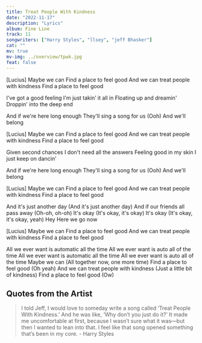 ```yaml
---
title: Treat People With Kindness
date: "2022-11-17"
description: "Lyrics"
album: Fine Line
track: 11
songwriters: ["Harry Styles", "llsey", "jeff Bhasker"]
cat: ""
mv: true
mv-img: ../overview/tpwk.jpg
feat: false
---
```


<p className="intro">
[Lucius]
Maybe we can
Find a place to feel good
And we can treat people with kindness
Find a place to feel good
</p>
<p className="verse-one">
I've got a good feeling
I'm just takin' it all in
Floating up and dreamin'
Droppin' into the deep end
</p>
<p className="pre-chorus">
And if we're here long enough
They'll sing a song for us (Ooh)
And we'll belong
</p>
<p className="chorus">
[Lucius]
Maybe we can
Find a place to feel good
And we can treat people with kindness
Find a place to feel good
</p>

<p className="verse-two">
Given second chances
I don't need all the answers
Feeling good in my skin
I just keep on dancin'
</p>
<p className="pre-chorus">
And if we're here long enough
They'll sing a song for us (Ooh)
And we'll belong
</p>
<p className="chorus">
[Lucius]
Maybe we can
Find a place to feel good
And we can treat people with kindness
Find a place to feel good
</p>
<p className="bridge">
And it's just another day (And it's just another day)
And if our friends all pass away (Oh-oh, oh-oh)
It's okay (It's okay, it's okay)
It's okay (It's okay, it's okay, yeah)
Hey
Here we go now
</p>
<p className="chorus">
[Lucius]
Maybe we can
Find a place to feel good
And we can treat people with kindness
Find a place to feel good
</p>
<p className="outro">
All we ever want is automatic all the time
All we ever want is auto all of the time
All we ever want is automatic all the time
All we ever want is auto all of the time
Maybe we can (All together now, one more time)
Find a place to feel good (Oh yeah)
And we can treat people with kindness (Just a little bit of kindness)
Find a place to feel good (Ow)
</p>

## Quotes from the Artist

<blockquote cite="https://www.rollingstone.com/music/music-features/harry-styles-secrets-of-fine-line-926657/">
I told Jeff, I would love to someday write a song called ‘Treat People With Kindness.’ And he was like, ‘Why don’t you just do it?’ It made me uncomfortable at first, because I wasn’t sure what it was—but then I wanted to lean into that. I feel like that song opened something that’s been in my core.
- Harry Styles
</blockquote>
